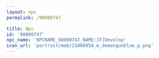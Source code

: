 ```yaml
---
layout: npc
permalink: /90000747

title: Npc
id: '90000747'
npc_name: 'NPCNAME_90000747_NAME:[F]Develop'
icon_url: 'portrait/mob/21000958_m_demongunblue_p.png'
---
```

